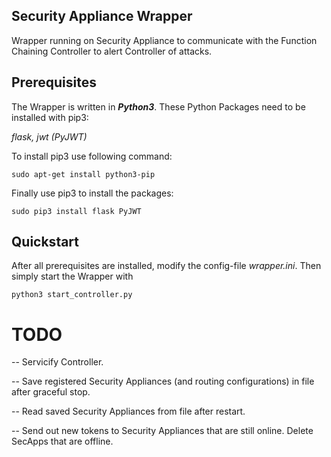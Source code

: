 ## Security Appliance Wrapper

Wrapper running on Security Appliance to communicate with the Function Chaining Controller to alert Controller of attacks.

## Prerequisites
The Wrapper is written in **_Python3_**.
These Python Packages need to be installed with pip3:

*flask, jwt (PyJWT)*

To install pip3 use following command:

`sudo apt-get install python3-pip`

Finally use pip3 to install the packages:

`sudo pip3 install flask PyJWT`

## Quickstart

After all prerequisites are installed, modify the config-file *wrapper.ini*. Then simply start the Wrapper with

`python3 start_controller.py`

# TODO

-- Servicify Controller.

-- Save registered Security Appliances (and routing configurations) in file after graceful stop.

-- Read saved Security Appliances from file after restart.

-- Send out new tokens to Security Appliances that are still online. Delete SecApps that are offline.